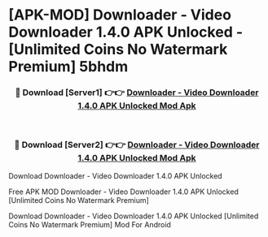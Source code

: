 # [APK-MOD] Downloader - Video Downloader 1.4.0 APK Unlocked - [Unlimited Coins No Watermark Premium] 5bhdm



<div align="center">
<h3>🔴 Download [Server1] 👉👉 <a href="https://momento.my/?title=Downloader_-_Video_Downloader_1.4.0_APK_Unlocked">Downloader - Video Downloader 1.4.0 APK Unlocked Mod Apk</a></h3><br>

<h3>🔴 Download [Server2] 👉👉 <a href="https://momento.my/?title=Downloader_-_Video_Downloader_1.4.0_APK_Unlocked">Downloader - Video Downloader 1.4.0 APK Unlocked Mod Apk</a></h3>
</div>



Download Downloader - Video Downloader 1.4.0 APK Unlocked 

Free APK MOD Downloader - Video Downloader 1.4.0 APK Unlocked [Unlimited Coins No Watermark Premium]

Download Downloader - Video Downloader 1.4.0 APK Unlocked [Unlimited Coins No Watermark Premium] Mod For Android
